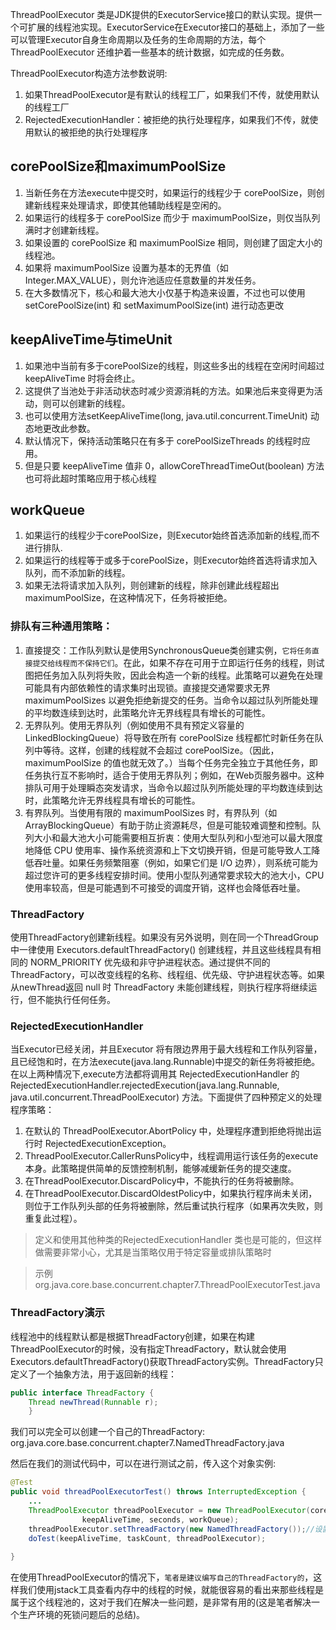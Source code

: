 ThreadPoolExecutor 类是JDK提供的ExecutorService接口的默认实现。提供一个可扩展的线程池实现。ExecutorService在Executor接口的基础上，添加了一些可以管理Executor自身生命周期以及任务的生命周期的方法，每个 ThreadPoolExecutor 还维护着一些基本的统计数据，如完成的任务数。 

ThreadPoolExecutor构造方法参数说明:

1. 如果ThreadPoolExecutor是有默认的线程工厂，如果我们不传，就使用默认的线程工厂
2. RejectedExecutionHandler：被拒绝的执行处理程序，如果我们不传，就使用默认的被拒绝的执行处理程序

## corePoolSize和maximumPoolSize

1. 当新任务在方法execute中提交时，如果运行的线程少于 corePoolSize，则创建新线程来处理请求，即使其他辅助线程是空闲的。
2. 如果运行的线程多于 corePoolSize 而少于 maximumPoolSize，则仅当队列满时才创建新线程。
3. 如果设置的 corePoolSize 和 maximumPoolSize 相同，则创建了固定大小的线程池。
4. 如果将 maximumPoolSize 设置为基本的无界值（如 Integer.MAX_VALUE），则允许池适应任意数量的并发任务。
5. 在大多数情况下，核心和最大池大小仅基于构造来设置，不过也可以使用 setCorePoolSize(int) 和 setMaximumPoolSize(int) 进行动态更改

## keepAliveTime与timeUnit

1. 如果池中当前有多于corePoolSize的线程，则这些多出的线程在空闲时间超过 keepAliveTime 时将会终止。
2. 这提供了当池处于非活动状态时减少资源消耗的方法。如果池后来变得更为活动，则可以创建新的线程。
3. 也可以使用方法setKeepAliveTime(long, java.util.concurrent.TimeUnit) 动态地更改此参数。
4. 默认情况下，保持活动策略只在有多于 corePoolSizeThreads 的线程时应用。
5. 但是只要 keepAliveTime 值非 0，allowCoreThreadTimeOut(boolean) 方法也可将此超时策略应用于核心线程

## workQueue

1. 如果运行的线程少于corePoolSize，则Executor始终首选添加新的线程,而不进行排队.
2. 如果运行的线程等于或多于corePoolSize，则Executor始终首选将请求加入队列，而不添加新的线程。 
3. 如果无法将请求加入队列，则创建新的线程，除非创建此线程超出 maximumPoolSize，在这种情况下，任务将被拒绝。 

### 排队有三种通用策略： 

1. 直接提交：工作队列默认是使用SynchronousQueue类创建实例，`它将任务直接提交给线程而不保持它们`。在此，如果不存在可用于立即运行任务的线程，则试图把任务加入队列将失败，因此会构造一个新的线程。此策略可以避免在处理可能具有内部依赖性的请求集时出现锁。直接提交通常要求无界 maximumPoolSizes 以避免拒绝新提交的任务。当命令以超过队列所能处理的平均数连续到达时，此策略允许无界线程具有增长的可能性。 
2. 无界队列。使用无界队列（例如使用不具有预定义容量的LinkedBlockingQueue）将导致在所有 corePoolSize 线程都忙时新任务在队列中等待。这样，创建的线程就不会超过 corePoolSize。（因此，maximumPoolSize 的值也就无效了。）当每个任务完全独立于其他任务，即任务执行互不影响时，适合于使用无界队列；例如，在Web页服务器中。这种排队可用于处理瞬态突发请求，当命令以超过队列所能处理的平均数连续到达时，此策略允许无界线程具有增长的可能性。 
3. 有界队列。当使用有限的 maximumPoolSizes 时，有界队列（如ArrayBlockingQueue）有助于防止资源耗尽，但是可能较难调整和控制。队列大小和最大池大小可能需要相互折衷：使用大型队列和小型池可以最大限度地降低 CPU 使用率、操作系统资源和上下文切换开销，但是可能导致人工降低吞吐量。如果任务频繁阻塞（例如，如果它们是 I/O 边界），则系统可能为超过您许可的更多线程安排时间。使用小型队列通常要求较大的池大小，CPU 使用率较高，但是可能遇到不可接受的调度开销，这样也会降低吞吐量。

### ThreadFactory

使用ThreadFactory创建新线程。如果没有另外说明，则在同一个ThreadGroup中一律使用 Executors.defaultThreadFactory() 创建线程，并且这些线程具有相同的 NORM_PRIORITY 优先级和非守护进程状态。通过提供不同的ThreadFactory，可以改变线程的名称、线程组、优先级、守护进程状态等。如果从newThread返回 null 时 ThreadFactory 未能创建线程，则执行程序将继续运行，但不能执行任何任务。

### RejectedExecutionHandler

当Executor已经关闭，并且Executor 将有限边界用于最大线程和工作队列容量，且已经饱和时，在方法execute(java.lang.Runnable)中提交的新任务将被拒绝。在以上两种情况下,execute方法都将调用其 RejectedExecutionHandler 的 RejectedExecutionHandler.rejectedExecution(java.lang.Runnable, java.util.concurrent.ThreadPoolExecutor) 方法。下面提供了四种预定义的处理程序策略： 

1. 在默认的 ThreadPoolExecutor.AbortPolicy 中，处理程序遭到拒绝将抛出运行时 RejectedExecutionException。 
2. ThreadPoolExecutor.CallerRunsPolicy中，线程调用运行该任务的execute 本身。此策略提供简单的反馈控制机制，能够减缓新任务的提交速度。
3. 在ThreadPoolExecutor.DiscardPolicy中，不能执行的任务将被删除。 
4. 在ThreadPoolExecutor.DiscardOldestPolicy中，如果执行程序尚未关闭，则位于工作队列头部的任务将被删除，然后重试执行程序（如果再次失败，则重复此过程）。 

>定义和使用其他种类的RejectedExecutionHandler 类也是可能的，但这样做需要非常小心，尤其是当策略仅用于特定容量或排队策略时

>示例org.java.core.base.concurrent.chapter7.ThreadPoolExecutorTest.java

### ThreadFactory演示

线程池中的线程默认都是根据ThreadFactory创建，如果在构建ThreadPoolExecutor的时候，没有指定ThreadFactory，默认就会使用Executors.defaultThreadFactory()获取ThreadFactory实例。ThreadFactory只定义了一个抽象方法，用于返回新的线程：

```java
public interface ThreadFactory {
    Thread newThread(Runnable r);
    }
```

我们可以完全可以创建一个自己的ThreadFactory: org.java.core.base.concurrent.chapter7.NamedThreadFactory.java

然后在我们的测试代码中，可以在进行测试之前，传入这个对象实例:

```java
@Test
public void threadPoolExecutorTest() throws InterruptedException {
    ...
    ThreadPoolExecutor threadPoolExecutor = new ThreadPoolExecutor(corePoolSize, maximumPoolSize, 
                keepAliveTime, seconds, workQueue);
    threadPoolExecutor.setThreadFactory(new NamedThreadFactory());//设置线程工厂
    doTest(keepAliveTime, taskCount, threadPoolExecutor);
    
}
```

在使用ThreadPoolExecutor的情况下，`笔者是建议编写自己的ThreadFactory的`，这样我们使用jstack工具查看内存中的线程的时候，就能很容易的看出来那些线程是属于这个线程池的，这对于我们在解决一些问题，是非常有用的(这是笔者解决一个生产环境的死锁问题后的总结)。